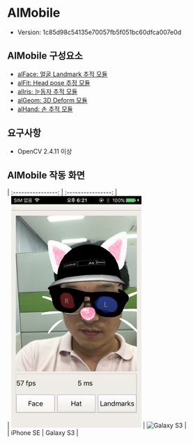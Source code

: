 # AlMobile

* Version: 1c85d98c54135e70057fb5f051bc60dfca007e0d

## AlMobile 구성요소

* [alFace: 얼굴 Landmark 추적 모듈](/alface.md)
* [alFit: Head pose 추정 모듈](/alFit.md)
* [alIris: 눈동자 추적 모듈](/alIris.md)
* [alGeom: 3D Deform 모듈](/alGeom.md)
* [alHand: 손 추적 모듈](/alHand.md)

## 요구사항

* OpenCV 2.4.11 이상

## AlMobile 작동 화면

| :----------------: | :----------------: |  
| ![](figs/iPhoneSE.png "iPhone SE") | ![][fig_galaxy_S3] |  
|      iPhone SE     |     Galaxy S3      |

[fig_galaxy_S3]: figs/GalaxyS3.png "Galaxy S3"

